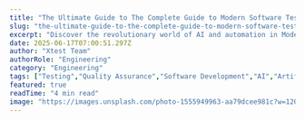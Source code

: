 ```yaml
---
title: "The Ultimate Guide to The Complete Guide to Modern Software Testing with AI and Automation"
slug: "the-ultimate-guide-to-the-complete-guide-to-modern-software-testing-with-ai-and-automation"
excerpt: "Discover the revolutionary world of AI and automation in Modern Software Testing. Unpack the power of these game-changing technologies in our Complete Guide, and learn how theyre dramatically increasing efficiency, reducing time-to-market, and enhancing software quality. Dont miss out on these critical insights as we delve into the future of software testing!"
date: 2025-06-17T07:00:51.297Z
author: "Xtest Team"
authorRole: "Engineering"
category: "Engineering"
tags: ["Testing","Quality Assurance","Software Development","AI","Artificial Intelligence"]
featured: true
readTime: "4 min read"
image: "https://images.unsplash.com/photo-1555949963-aa79dcee981c?w=1200&h=600&fit=crop"
---
```


